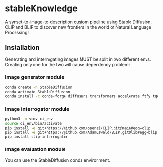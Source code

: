 # stableKnowledge

A synset-to-image-to-description custom pipeline using Stable Diffusion, CLIP and BLIP
to discover new frontiers in the world of Natural Language Processing!

## Installation

Generating and interrogating images MUST be split in two different envs.
Creating only one for the two will cause dependency problems.

### Image generator module

```bash
conda create -n StableDiffusion
conda activate StableDiffusion
conda install -c conda-forge diffusers transformers accelerate ftfy tqdm scipy
```

### Image interrogator module

```bash
python3 -m venv ci_env
source ci_env/bin/activate
pip install -e git+https://github.com/openai/CLIP.git@main#egg=clip
pip install -e git+https://github.com/AdamOswald/BLIP.git@lib#egg=blip
pip install clip-interrogator
```

### Image evaluation module

You can use the StableDiffusion conda environment.